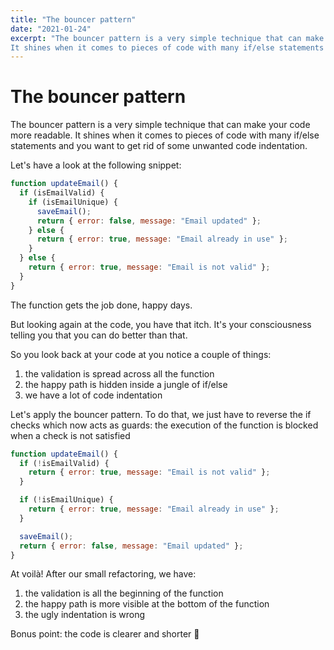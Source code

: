 ```yaml
---
title: "The bouncer pattern"
date: "2021-01-24"
excerpt: "The bouncer pattern is a very simple technique that can make your code more readable.
It shines when it comes to pieces of code with many if/else statements and you want to get rid of some unwanted code indentation"
---
```


# The bouncer pattern

The bouncer pattern is a very simple technique that can make your code more readable.
It shines when it comes to pieces of code with many if/else statements and you want to get rid of some unwanted code indentation.

Let's have a look at the following snippet:

```js
function updateEmail() {
  if (isEmailValid) {
    if (isEmailUnique) {
      saveEmail();
      return { error: false, message: "Email updated" };
    } else {
      return { error: true, message: "Email already in use" };
    }
  } else {
    return { error: true, message: "Email is not valid" };
  }
}
```

The function gets the job done, happy days.

But looking again at the code, you have that itch. It's your consciousness telling you that you can do better than that.

So you look back at your code at you notice a couple of things:

1. the validation is spread across all the function
2. the happy path is hidden inside a jungle of if/else
3. we have a lot of code indentation

Let's apply the bouncer pattern.
To do that, we just have to reverse the if checks which now acts as guards: the execution of the function is blocked when a check is not satisfied

```js
function updateEmail() {
  if (!isEmailValid) {
    return { error: true, message: "Email is not valid" };
  }

  if (!isEmailUnique) {
    return { error: true, message: "Email already in use" };
  }

  saveEmail();
  return { error: false, message: "Email updated" };
}
```

At voilà! After our small refactoring, we have:

1. the validation is all the beginning of the function
2. the happy path is more visible at the bottom of the function
3. the ugly indentation is wrong

Bonus point: the code is clearer and shorter 💯
